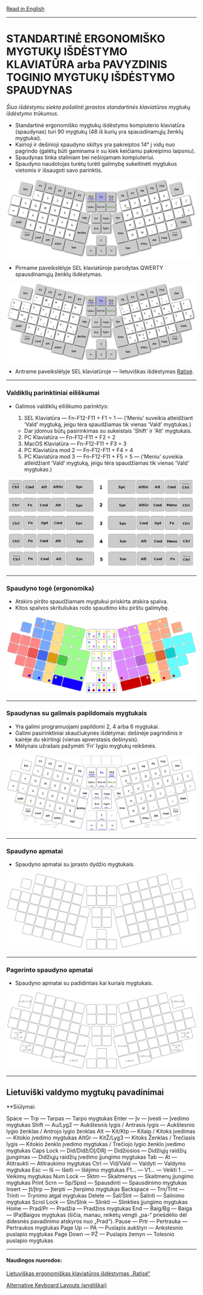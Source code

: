 [Read in English](README.md)

-----------------------------------------------
# STANDARTINĖ ERGONOMIŠKO MYGTUKŲ IŠDĖSTYMO KLAVIATŪRA arba PAVYZDINIS TOGINIO MYGTUKŲ IŠDĖSTYMO SPAUDYNAS

_Šiuo išdėstymu siekta pašalinti įprastos standartinės klaviatūros mygtukų išdėstymo trūkumus._

+ Standartinė ergonomiško mygtukų išdėstymo kompiuterio klaviatūra (spaudynas) turi 90 mygtukų (48 iš kurių yra spausdinamųjų ženklų mygtukai).
+ Kairioji ir dešinioji spaudyno skiltys yra pakreiptos 14° į vidų nuo pagrindo (galėtų būti gaminama ir su kiek keičiamu pakreipimo laipsniu).
+ Spaudynas tinka staliniam bei nešiojamam kompiuteriui.
+ Spaudyno naudotojas turėtų turėti galimybę sukeitinėti mygtukus vietomis ir išsaugoti savo parinktis.


![SEL Keyboard](img/sel.png)

+ Pirmame paveikslėlyje SEL klaviatūroje parodytas QWERTY spausdinamųjų ženklų išdėstymas.

![SEL Ratise](img/sel_ratise.png)

+ Antrame paveikslėlyje SEL klaviatūroje — lietuviškas išdėstymas [Ratisė](https://albuck.github.io/Ratise-layout/).


-----------------------------------------------
### Valdiklių parinktiniai eiliškumai

+ Galimos valdiklių eiliškumo parinktys:

  1. SEL Klaviatūra — Fn-F12-F11 + F1 = 1 — (’Meniu’ suveikia atleidžiant ‘Vald‘ mygtuką, jeigu tėra spaudžiamas tik vienas 'Vald' mygtukas.)
   + Dar įdomus būtų pasirinkimas su sukeistais 'Shift' ir 'Alt' mygtukais.
  2. PC Klaviatūra — Fn-F12-F11 + F2 = 2
  3. MacOS Klaviatūra — Fn-F12-F11 + F3 = 3
  4. PC Klaviatūra mod 2 — Fn-F12-F11 + F4 = 4
  5. PC Klaviatūra mod 3 — Fn-F12-F11 + F5 = 5 — (’Meniu’ suveikia atleidžiant ‘Vald‘ mygtuką, jeigu tėra spaudžiamas tik vienas 'Vald' mygtukas.)

![SEL Control layout](img/vald.png)

-----------------------------------------------
### Spaudyno togė (ergonomika)

+ Atskiro piršto spaudžiamam mygtukui priskirta atskira spalva.
+ Kitos spalvos skrituliukas rodo spaudimo kitu pirštu galimybę.

![SEL Keyboard ergonomics](img/sel_ergonomics.png)

-----------------------------------------------
### Spaudynas su galimais papildomais mygtukais

+ Yra galimi programuojami papildomi 2, 4 arba 6 mygtukai.
+ Galimi pasirinktiniai skaučiukynės išdėtymai: dešinėje pagrindinis ir kairėje du skirtingi (vienas apverstasis dešinysis).
+ Mėlynais užrašais pažymėti ‘Fn’ lygio mygtukų reikšmės.

![SEL Keyboard full](img/sel_full.png)

-----------------------------------------------
### Spaudyno apmatai

+ Spaudyno apmatai su įprasto dydžio mygtukais.

![SEL Keyboard basic](img/sel_basic.png)

-----------------------------------------------
### Pagerinto spaudyno apmatai

+ Spaudyno apmatai su padidintais kai kuriais mygtukais.

![SEL Keyboard enhanced ergonomics](img/sel_enhanced.png)

-----------------------------------------------
## Lietuviški valdymo mygtukų pavadinimai

**Siūlymai:

Space — Trp — Tarpas — Tarpo mygtukas
Enter — Įv — Įvesti — Įvedimo mygtukas
Shift — Au/Lyg2 — Aukštesnis lygis / Antrasis lygis — Aukštesnio lygio ženklas / Antrojo lygio ženklas
Alt — Kit/Ktp — Kitaip / Kitoks įvedimas — Kitokio įvedimo mygtukas
AltGr — KitŽ/Lyg3 — Kitoks Ženklas / Trečiasis lygis — Kitokio ženklo įvedimo mygtukas / Trečiojo lygio ženklo įvedimo mygtukas
Caps Lock — Did/Didž/DĮ/DRĮ — Didžiosios — Didžiųjų raidžių įjungimas — Didžiųjų raidžių įvedimo įjungimo mygtukas
Tab — At — Atitraukti — Atitraukimo mygtukas
Ctrl — Vld/Vald — Valdyti — Valdymo mygtukas
Esc — Iš — Išeiti — Išėjimo mygtukas
F1… — V1… — Veikti 1 … — Veikimų mygtukas
Num Lock — Sktm — Skaitmenys — Skaitmenų įjungimo mygtukas
Print Scrn — Sp/Spsd — Spausdinti — Spausdinimo mygtukas
Insert — Įt/Įtrp — Įterpti — Įterpimo mygtukas
Backspace — Trn/Trnt — Trinti — Trynimo atgal mygtukas
Delete — Šal/Šlnt — Šalinti — Šalinimo mygtukas
Scrol Lock — Sln/Slnk — Slinkti — Slinkties įjungimo mygtukas
Home — Prad/Pr — Pradžia — Pradžios mygtukas
End — Baig/Bg — Baiga — (Pa)Baigos mygtukas (šičia, manau, reikėtų vengti „pa-“ priešdėlio dėl didesnės pavadinimo atskyros nuo „Prad“).
Pause — Prtr — Pertrauka — Pertraukos mygtukas
Page Up — PA — Puslapis aukštyn — Ankstesnio puslapio mygtukas
Page Down — PŽ — Puslapis žemyn — Tolesnio puslapio mygtukas

-----------------------------------------------


#### Naudingos nuorodos:

[Lietuviškas ergonomiškas klaviatūros išdėstymas „Ratisė“](https://albuck.github.io/Ratise-layout/)

[Alternative Keyboard Layouts (angliškai)](http://xahlee.info/kbd/dvorak_and_all_keyboard_layouts.html)

